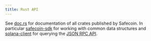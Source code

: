 ```yaml
---
title: Rust API
---
```


See [doc.rs](https://docs.rs/releases/search?query=solana-) for documentation of
all crates published by Safecoin. In particular [safecoin-sdk](https://docs.rs/safecoin-sdk)
for working with common data structures and [solana-client](https://docs.rs/solana-client)
for querying the [JSON RPC API](jsonrpc-api).
